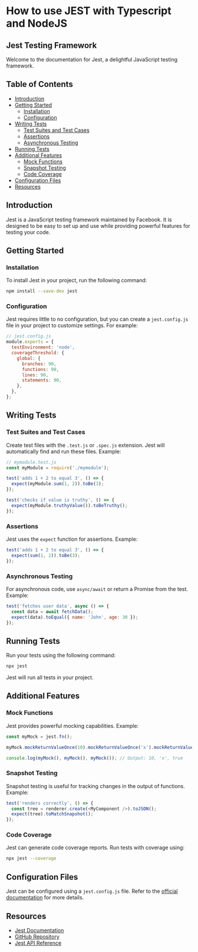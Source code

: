 # How to use JEST with Typescript and NodeJS

## Jest Testing Framework

Welcome to the documentation for Jest, a delightful JavaScript testing framework.

## Table of Contents

- [Introduction](#introduction)
- [Getting Started](#getting-started)
  - [Installation](#installation)
  - [Configuration](#configuration)
- [Writing Tests](#writing-tests)
  - [Test Suites and Test Cases](#test-suites-and-test-cases)
  - [Assertions](#assertions)
  - [Asynchronous Testing](#asynchronous-testing)
- [Running Tests](#running-tests)
- [Additional Features](#additional-features)
  - [Mock Functions](#mock-functions)
  - [Snapshot Testing](#snapshot-testing)
  - [Code Coverage](#code-coverage)
- [Configuration Files](#configuration-files)
- [Resources](#resources)

## Introduction

Jest is a JavaScript testing framework maintained by Facebook. It is designed to be easy to set up and use while providing powerful features for testing your code.

## Getting Started

### Installation

To install Jest in your project, run the following command:

```bash
npm install --save-dev jest
```

### Configuration

Jest requires little to no configuration, but you can create a `jest.config.js` file in your project to customize settings. For example:

```javascript
// jest.config.js
module.exports = {
  testEnvironment: 'node',
  coverageThreshold: {
    global: {
      branches: 90,
      functions: 90,
      lines: 90,
      statements: 90,
    },
  },
};
```

## Writing Tests

### Test Suites and Test Cases

Create test files with the `.test.js` or `.spec.js` extension. Jest will automatically find and run these files. Example:

```javascript
// mymodule.test.js
const myModule = require('./mymodule');

test('adds 1 + 2 to equal 3', () => {
  expect(myModule.sum(1, 2)).toBe(3);
});

test('checks if value is truthy', () => {
  expect(myModule.truthyValue()).toBeTruthy();
});
```

### Assertions

Jest uses the `expect` function for assertions. Example:

```javascript
test('adds 1 + 2 to equal 3', () => {
  expect(sum(1, 2)).toBe(3);
});
```

### Asynchronous Testing

For asynchronous code, use `async/await` or return a Promise from the test. Example:

```javascript
test('fetches user data', async () => {
  const data = await fetchData();
  expect(data).toEqual({ name: 'John', age: 30 });
});
```

## Running Tests

Run your tests using the following command:

```bash
npx jest
```

Jest will run all tests in your project.

## Additional Features

### Mock Functions

Jest provides powerful mocking capabilities. Example:

```javascript
const myMock = jest.fn();

myMock.mockReturnValueOnce(10).mockReturnValueOnce('x').mockReturnValue(true);

console.log(myMock(), myMock(), myMock()); // Output: 10, 'x', true
```

### Snapshot Testing

Snapshot testing is useful for tracking changes in the output of functions. Example:

```javascript
test('renders correctly', () => {
  const tree = renderer.create(<MyComponent />).toJSON();
  expect(tree).toMatchSnapshot();
});
```

### Code Coverage

Jest can generate code coverage reports. Run tests with coverage using:

```bash
npx jest --coverage
```

## Configuration Files

Jest can be configured using a `jest.config.js` file. Refer to the [official documentation](https://jestjs.io/docs/configuration) for more details.

## Resources

- [Jest Documentation](https://jestjs.io/docs/en/getting-started)
- [GitHub Repository](https://github.com/facebook/jest)
- [Jest API Reference](https://jestjs.io/docs/en/api)
